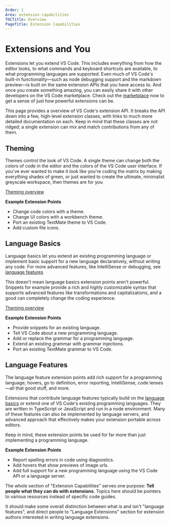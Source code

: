 ```yaml
---
Order: 1
Area: extension-capabilities
TOCTitle: Overview
PageTitle: Extension Capabilities
---
```


# Extensions and You

Extensions let you extend VS Code. This includes everything from how the editor looks, to what commands and keyboard shortcuts are available, to what programming languages are supported. Even much of VS Code's built-in functionality—such as node debugging support and the markdown preview—is built on the same extension APIs that you have access to. And once you create something amazing, you can easily share it with other developers on the VS Code marketplace. Check out the [marketplace]() now to get a sense of just how powerful extensions can be.

This page provides a overview of VS Code's extension API. It breaks the API down into a few, high-level extension classes, with links to much more detailed documentation on each. Keep in mind that these classes are not ridged; a single extension can mix and match contributions from any of them.


## Theming

Themes control the look of VS Code. A single theme can change both the colors of code in the editor and the colors of the VS Code user interface. If you've ever wanted to make it look like you're coding the matrix by making everything shades of green, or just wanted to create the ultimate, minimalist greyscale workspace, then themes are for you

[Theming overview](TODO_link)

**Example Extension Points**

- Change code colors with a theme.
- Change UI colors with a workbench theme.
- Port an existing TextMate theme to VS Code.
- Add custom file icons.

## Language Basics

Language basics let you extend an existing programming language or implement basic support for a new language declaratively, without writing any code. For more advanced features, like IntelliSense or debugging, see [language features](#language-features)

This doesn't mean language basics extension points aren't powerful. Snippets for example provide a rich and highly customizable syntax that supports advanced features like transformations and capitalizations, and a good  can completely change the coding experience.

[Theming overview](TODO_link)

**Example Extension Points**

- Provide snippets for an existing language.
- Tell VS Code about a new programming language.
- Add or replace the grammar for a programming language.
- Extend an existing grammar with grammar injections.
- Port an existing TextMate grammar to VS Code.

## Language Features

The language feature extension points add rich support for a programming language; hovers, go to definition, error reporting, IntelliSense, code lenses—all that good stuff, and more.

Extensions that contribute language features typically build on the [language basics](#language-basics) or extend one of VS Code's existing programming languages. They are written in TypeScript or JavaScript and run in a node environment. Many of these features can also be implemented by language servers, and advanced approach that effectively makes your extension portable across editors.

Keep in mind, these extension points be used for far more than just implementing a programming language.

**Example Extension Points**


- Report spelling errors in code using diagnostics.
- Add hovers that show previews of image urls.
- Add full support for a new programming language using the VS Code API or a language server.



The whole section of "Extension Capabilities" serves one purpose: **Tell people what they can do with extensions**. Topics here should be pointers to various resources instead of specific code guides.

It should make some overall distinction between what is and isn't "language features", and direct people to "Language Extensions" section for extension authors interested in writing language extensions.